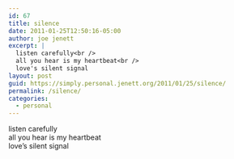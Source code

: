 ```yaml
---
id: 67
title: silence
date: 2011-01-25T12:50:16-05:00
author: joe jenett
excerpt: |
  listen carefully<br />
  all you hear is my heartbeat<br />
  love's silent signal
layout: post
guid: https://simply.personal.jenett.org/2011/01/25/silence/
permalink: /silence/
categories:
  - personal
---
```

listen carefully  
all you hear is my heartbeat  
love’s silent signal